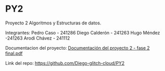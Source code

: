 # PY2
Proyecto 2 Algoritmos y Estructuras de datos. 

Integrantes:
Pedro Caso - 241286
Diego Calderón - 241263
Hugo Méndez -241263
Arodi Chávez - 241112

Documentacion del proyecto:
[Documentación del proyecto 2 - fase 2 final.pdf](https://github.com/user-attachments/files/20531203/Documentacion.del.proyecto.2.-.fase.2.final.pdf)

Link del repo:
https://github.com/Diego-glitch-cloud/PY2

